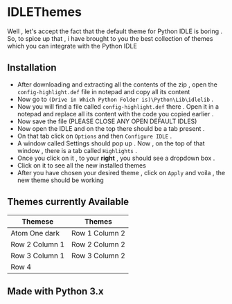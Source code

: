# IDLEThemes
Well , let's accept the fact that the default theme for Python IDLE is boring . So, to spice up that , i have brought to you the best collection of themes which you can integrate with the Python IDLE

## Installation
- After downloading and extracting all the contents of the zip , open the `config-highlight.def` file in notepad and copy all its content 
- Now go to `(Drive in Which Python Folder is)\Python\Lib\idlelib` .
- Now you will find a file called `config-highlight.def` there . Open it in a notepad and replace all its content with the code you copied earlier .
- Now save the file (PLEASE CLOSE ANY OPEN DEFAULT IDLES)
- Now open the IDLE and on the top there should be a tab present . 
- On that tab click on `Options` and then `Configure IDLE` . 
- A window called Settings should pop up . Now , on the top of that window , there is a tab called `Highlights` . 
- Once you click on it , to your **right** , you should see a dropdown box . 
- Click on it to see all the new installed themes 
- After you have chosen your desired theme , click on `Apply` and voila , the new theme should be working 

## Themes currently Available 
| Themese | Themes |
| --------------- | --------------- |
| Atom One dark | Row 1 Column 2 | 
| Row 2 Column 1 | Row 2 Column 2 | 
| Row 3 Column 1 | Row 3 Column 2 | 
| Row 4                           |


## Made with Python 3.x 
